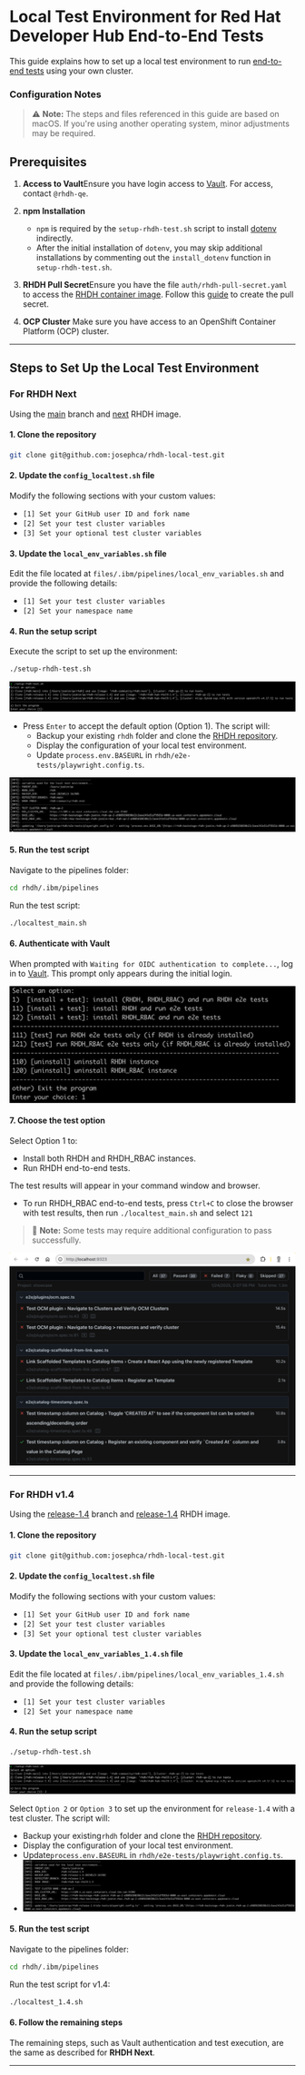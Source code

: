 # Local Test Environment for Red Hat Developer Hub End-to-End Tests

This guide explains how to set up a local test environment to run [end-to-end tests](https://github.com/redhat-developer/rhdh/tree/main/e2e-tests/playwright/e2e) using your own cluster.

### **Configuration Notes**

> ⚠️ **Note:** The steps and files referenced in this guide are based on macOS. If you're using another operating system, minor adjustments may be required.



## **Prerequisites**

1. **Access to Vault**Ensure you have login access to [Vault](https://vault.ci.openshift.org/ui/vault/secrets/kv/show/selfservice/rhdh-qe/rhdh). For access, contact `@rhdh-qe`.
2. **npm Installation**

   - `npm` is required by the `setup-rhdh-test.sh` script to install [dotenv](https://www.npmjs.com/package/dotenv) indirectly.
   - After the initial installation of `dotenv`, you may skip additional installations by commenting out the `install_dotenv` function in `setup-rhdh-test.sh`.

3. **RHDH Pull Secret**Ensure you have the file `auth/rhdh-pull-secret.yaml` to access the [RHDH container image](https://quay.io/repository/rhdh-community/rhdh). Follow this [guide](https://docs.google.com/document/d/1X40OGE7h0UW-nNGnkqW1ymsmgsK4zICmMuHvzFHlUzw/edit?tab=t.0#bookmark=id.i9ubi2cljqjc) to create the pull secret.
4. **OCP Cluster**
   Make sure you have access to an OpenShift Container Platform (OCP) cluster.

---

## **Steps to Set Up the Local Test Environment**

### **For RHDH Next**

Using the [main](https://github.com/redhat-developer/rhdh) branch and [next](https://quay.io/repository/rhdh-community/rhdh) RHDH image.

#### 1. Clone the repository

```bash
git clone git@github.com:josephca/rhdh-local-test.git
```

#### 2. Update the `config_localtest.sh` file

Modify the following sections with your custom values:

- `[1] Set your GitHub user ID and fork name`
- `[2] Set your test cluster variables`
- `[3] Set your optional test cluster variables`

#### 3. Update the `local_env_variables.sh` file

Edit the file located at `files/.ibm/pipelines/local_env_variables.sh` and provide the following details:

- `[1] Set your test cluster variables`
- `[2] Set your namespace name`

#### 4. Run the setup script

Execute the script to set up the environment:

```bash
./setup-rhdh-test.sh
```

![](assets/20250123_162955_image.png)

- Press `Enter` to accept the default option (Option 1). The script will:
  - Backup your existing `rhdh` folder and clone the [RHDH repository](https://github.com/redhat-developer/rhdh).
  - Display the configuration of your local test environment.
  - Update `process.env.BASEURL` in `rhdh/e2e-tests/playwright.config.ts`.

![](assets/20250123_163122_image.png)

#### 5. Run the test script

Navigate to the pipelines folder:

```bash
cd rhdh/.ibm/pipelines
```

Run the test script:

```bash
./localtest_main.sh
```

#### 6. Authenticate with Vault

When prompted with `Waiting for OIDC authentication to complete...`, log in to [Vault](https://vault.ci.openshift.org/ui/vault/secrets/kv/show/selfservice/rhdh-qe/rhdh). This prompt only appears during the initial login.

![](assets/20250124_111827_image.png)

#### 7. Choose the test option

Select Option 1 to:

- Install both RHDH and RHDH_RBAC instances.
- Run RHDH end-to-end tests.

The test results will appear in your command window and browser.

- To run RHDH_RBAC end-to-end tests, press `Ctrl+C` to close the browser with test results, then run `./localtest_main.sh` and select `121`

> 🚀 **Note:** Some tests may require additional configuration to pass successfully.

![](assets/20250124_141551_image.png)

---

### **For RHDH v1.4**

Using the [release-1.4](https://github.com/redhat-developer/rhdh/tree/release-1.4) branch and [release-1.4](https://quay.io/repository/rhdh/rhdh-hub-rhel9) RHDH image.

#### 1. Clone the repository

```bash
git clone git@github.com:josephca/rhdh-local-test.git
```

#### 2. Update the `config_localtest.sh` file

Modify the following sections with your custom values:

- `[1] Set your GitHub user ID and fork name`
- `[2] Set your test cluster variables`
- `[3] Set your optional test cluster variables`

#### 3. Update the `local_env_variables_1.4.sh` file

Edit the file located at `files/.ibm/pipelines/local_env_variables_1.4.sh` and provide the following details:

- `[1] Set your test cluster variables`
- `[2] Set your namespace name`

#### 4. Run the setup script

```bash
./setup-rhdh-test.sh
```

![](assets/20250123_163503_image.png)

Select `Option 2` or `Option 3` to set up the environment for `release-1.4` with a test cluster. The script will:

- Backup your existing`rhdh` folder and clone the [RHDH repository](https://github.com/redhat-developer/rhdh).
- Display the configuration of your local test environment.
- Update`process.env.BASEURL` in `rhdh/e2e-tests/playwright.config.ts`.
- ![](assets/20250123_163628_image.png)

#### 5. Run the test script

Navigate to the pipelines folder:

```bash
cd rhdh/.ibm/pipelines
```

Run the test script for v1.4:

```bash
./localtest_1.4.sh
```

#### 6. Follow the remaining steps

The remaining steps, such as Vault authentication and test execution, are the same as described for **RHDH Next**.

---
